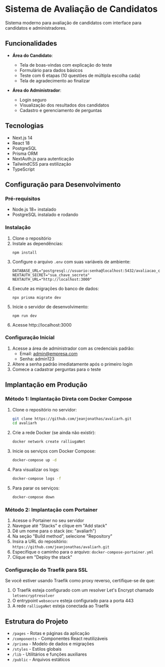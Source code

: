 # Sistema de Avaliação de Candidatos

Sistema moderno para avaliação de candidatos com interface para candidatos e administradores.

## Funcionalidades

- **Área do Candidato**:
  - Tela de boas-vindas com explicação do teste
  - Formulário para dados básicos
  - Teste com 6 etapas (10 questões de múltipla escolha cada)
  - Tela de agradecimento ao finalizar

- **Área do Administrador**:
  - Login seguro
  - Visualização dos resultados dos candidatos
  - Cadastro e gerenciamento de perguntas

## Tecnologias

- Next.js 14
- React 18
- PostgreSQL
- Prisma ORM
- NextAuth.js para autenticação
- TailwindCSS para estilização
- TypeScript

## Configuração para Desenvolvimento

### Pré-requisitos

- Node.js 18+ instalado
- PostgreSQL instalado e rodando

### Instalação

1. Clone o repositório
2. Instale as dependências:
   ```
   npm install
   ```
3. Configure o arquivo `.env` com suas variáveis de ambiente:
   ```
   DATABASE_URL="postgresql://usuario:senha@localhost:5432/avaliacao_candidatos"
   NEXTAUTH_SECRET="sua_chave_secreta"
   NEXTAUTH_URL="http://localhost:3000"
   ```
4. Execute as migrações do banco de dados:
   ```
   npx prisma migrate dev
   ```
5. Inicie o servidor de desenvolvimento:
   ```
   npm run dev
   ```
6. Acesse http://localhost:3000

### Configuração Inicial

1. Acesse a área de administrador com as credenciais padrão:
   - Email: admin@empresa.com
   - Senha: admin123
2. Altere a senha padrão imediatamente após o primeiro login
3. Comece a cadastrar perguntas para o teste

## Implantação em Produção

### Método 1: Implantação Direta com Docker Compose

1. Clone o repositório no servidor:
   ```bash
   git clone https://github.com/jeanjonathas/avaliarh.git
   cd avaliarh
   ```

2. Crie a rede Docker (se ainda não existir):
   ```bash
   docker network create ralliugaNet
   ```

3. Inicie os serviços com Docker Compose:
   ```bash
   docker-compose up -d
   ```

4. Para visualizar os logs:
   ```bash
   docker-compose logs -f
   ```

5. Para parar os serviços:
   ```bash
   docker-compose down
   ```

### Método 2: Implantação com Portainer

1. Acesse o Portainer no seu servidor
2. Navegue até "Stacks" e clique em "Add stack"
3. Dê um nome para o stack (ex: "avaliarh")
4. Na seção "Build method", selecione "Repository"
5. Insira a URL do repositório: `https://github.com/jeanjonathas/avaliarh.git`
6. Especifique o caminho para o arquivo: `docker-compose-portainer.yml`
7. Clique em "Deploy the stack"

### Configuração do Traefik para SSL

Se você estiver usando Traefik como proxy reverso, certifique-se de que:

1. O Traefik esteja configurado com um resolver Let's Encrypt chamado `letsencryptresolver`
2. O entrypoint `websecure` esteja configurado para a porta 443
3. A rede `ralliugaNet` esteja conectada ao Traefik

## Estrutura do Projeto

- `/pages` - Rotas e páginas da aplicação
- `/components` - Componentes React reutilizáveis
- `/prisma` - Modelo de dados e migrações
- `/styles` - Estilos globais
- `/lib` - Utilitários e funções auxiliares
- `/public` - Arquivos estáticos
